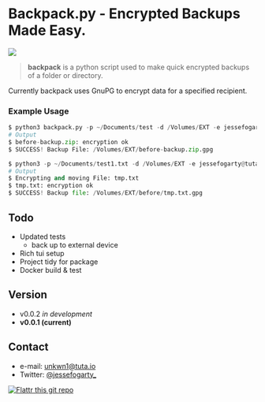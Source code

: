 Backpack.py - Encrypted Backups Made Easy.
======
![](https://img.shields.io/badge/python-3.5%20|%203.6%20|%203.7%20|%203.8%20|%203.9-green)

> **backpack** is a python script used to make quick encrypted backups of a folder or directory.

Currently backpack uses GnuPG to encrypt data for a specified recipient. 

### Example Usage

```python
$ python3 backpack.py -p ~/Documents/test -d /Volumes/EXT -e jessefogarty@tuta.io
# Output
$ before-backup.zip: encryption ok
$ SUCCESS! Backup File: /Volumes/EXT/before-backup.zip.gpg
```

```python
$ python3 -p ~/Documents/test1.txt -d /Volumes/EXT -e jessefogarty@tuta.io
# Output
$ Encrypting and moving File: tmp.txt
$ tmp.txt: encryption ok
$ SUCCESS! Backup file: /Volumes/EXT/before/tmp.txt.gpg
```

## Todo
* Updated tests
    * back up to external device
* Rich tui setup 
* Project tidy for package
* Docker build & test

## Version
* v0.0.2 *in development*
* **v0.0.1 (current)**

## Contact
* e-mail: unkwn1@tuta.io
* Twitter: [@jessefogarty_](https://twitter.com/jessefogarty_ "twitterhandle on twitter")

[![Flattr this git repo](http://api.flattr.com/button/flattr-badge-large.png)](https://flattr.com/submit/auto?user_id=jessefogarty&url=https://github.com/jessefogarty/sw-name&title=sw-name&language=&tags=github&category=software)
